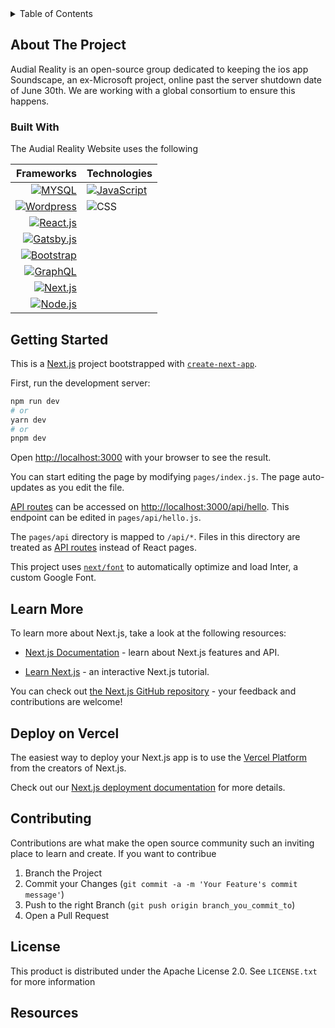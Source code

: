 <!-- TABLE OF CONTENTS -->
<details>
  <summary>Table of Contents</summary>
  <ol>
    <li>
      <a href="#about-the-project">About The Project</a>
      <ul>
        <li><a href="#built-with">Built With</a></li>
      </ul>
    </li>
    <li>
      <a href="#getting-started">Getting Started</a>
      <ul>
        <li><a href="#prerequisites">Prerequisites</a></li>
        <li><a href="#installation">Installation</a></li>
      </ul>
    </li>
    <li><a href="#deploy-on-vercel">Deploying</a></li>
    <li><a href="#contributing">Contributing</a></li>
    <li><a href="#license">License</a></li>
    <li><a href="#resources">Resources</a></li>
  </ol>
</details>

<!-- About The Project-->
## About The Project
Audial Reality is an open-source group dedicated to keeping the ios app Soundscape, an ex-Microsoft project, online past the server shutdown date of June 30th. We are working with a global consortium to ensure this happens.

### Built With
The Audial Reality Website uses the following

  | Frameworks                    | Technologies                      |
| ---:                          | :----                             |
| [![MYSQL]][MYSQL-url]         | [![JavaScript]][JavaScript-url]   |        
| [![Wordpress]][Wordpress-url] | ![CSS]                            |
| [![React.js]][React-url]      |                                   |
| [![Gatsby.js]][Gatsby-url]    |                                   |
| [![Bootstrap]][Bootstrap-url] |                                   |
| [![GraphQL]][GraphQL-url]     |                                   |
| [![Next.js]][Next.js-url]     |                                   |
| [![Node.js]][Node.js-url]     |                                   |

  


## Getting Started

  This is a [Next.js](https://nextjs.org/) project bootstrapped with [`create-next-app`](https://github.com/vercel/next.js/tree/canary/packages/create-next-app).


First, run the development server:

  

```bash
npm run dev
# or
yarn dev
# or
pnpm dev
```



Open [http://localhost:3000](http://localhost:3000) with your browser to see the result.

  

You can start editing the page by modifying `pages/index.js`. The page auto-updates as you edit the file.

  

[API routes](https://nextjs.org/docs/api-routes/introduction) can be accessed on [http://localhost:3000/api/hello](http://localhost:3000/api/hello). This endpoint can be edited in `pages/api/hello.js`.

  

The `pages/api` directory is mapped to `/api/*`. Files in this directory are treated as [API routes](https://nextjs.org/docs/api-routes/introduction) instead of React pages.

  

This project uses [`next/font`](https://nextjs.org/docs/basic-features/font-optimization) to automatically optimize and load Inter, a custom Google Font.

  

## Learn More

  

To learn more about Next.js, take a look at the following resources:

  

- [Next.js Documentation](https://nextjs.org/docs) - learn about Next.js features and API.

- [Learn Next.js](https://nextjs.org/learn) - an interactive Next.js tutorial.

  

You can check out [the Next.js GitHub repository](https://github.com/vercel/next.js/) - your feedback and contributions are welcome!

  

## Deploy on Vercel

  

The easiest way to deploy your Next.js app is to use the [Vercel Platform](https://vercel.com/new?utm_medium=default-template&filter=next.js&utm_source=create-next-app&utm_campaign=create-next-app-readme) from the creators of Next.js.

  

Check out our [Next.js deployment documentation](https://nextjs.org/docs/deployment) for more details.

## Contributing
Contributions are what make the open source community such an inviting place to learn and create. If you want to contribue
1. Branch the Project
2. Commit your Changes (`git commit -a -m 'Your Feature's commit message'`)
3. Push to the right Branch (`git push origin branch_you_commit_to`)
4. Open a Pull Request
## License

This product is distributed under the Apache License 2.0. See `LICENSE.txt` for more information

## Resources



<!-- MARKDOWN LINKS & IMAGES -->
<!-- https://www.markdownguide.org/basic-syntax/#reference-style-links -->
[contributors-shield]: https://img.shields.io/badge/all_contributors-5-red.svg?style=flat-square
[contributors-url]: https://github.com/sheldonej/Saratoga-Ladies-Website/graphs/contributors
[license-shield]: https://img.shields.io/github/license/sheldonej/Saratoga-Ladies-Website.svg
[license-url]: https://github.com/sheldonej/Saratoga-Ladies-Website/blob/main/LICENSE

[React.js]: https://img.shields.io/badge/React-20232A?style=for-the-badge&logo=react&logoColor=61DAFB
[React-url]: https://reactjs.org/
[MYSQL]: https://img.shields.io/badge/MySQL-005C84?style=for-the-badge&logo=mysql&logoColor=white
[MYSQL-url]: https://www.mysql.com/
[Wordpress]: https://img.shields.io/badge/Wordpress-21759B?style=for-the-badge&logo=wordpress&logoColor=white
[Wordpress-url]: https://wordpress.com/
[Gatsby.js]: https://img.shields.io/badge/Gatsby-663399?style=for-the-badge&logo=gatsby&logoColor=white
[Gatsby-url]: https://www.gatsbyjs.com/
[GraphQL]: https://img.shields.io/badge/-GraphQL-E10098?style=for-the-badge&logo=graphql&logoColor=white
[GraphQL-url]: https://graphql.org/

[Bootstrap]: https://img.shields.io/badge/Bootstrap-563D7C?style=for-the-badge&logo=bootstrap&logoColor=white
[Bootstrap-url]: https://getbootstrap.com
[HTML5]: https://img.shields.io/badge/HTML5-E34F26?style=for-the-badge&logo=html5&logoColor=white
[CSS]: https://img.shields.io/badge/CSS-239120?&style=for-the-badge&logo=css3&logoColor=white
[JavaScript]: https://img.shields.io/badge/JavaScript-F7DF1E?style=for-the-badge&logo=javascript&logoColor=black
[Javascript-url]: https://www.javascript.com/
[JQuery]: https://img.shields.io/badge/jQuery-0769AD?style=for-the-badge&logo=jquery&logoColor=white
[JQuery-url]: https://jquery.com
[Next.js]:https://img.shields.io/badge/-NextJS-000000?logo=nextdotjs&style=for-the-badge
[Next.js-url]:https://nextjs.org/
[Node.js]:https://img.shields.io/badge/nodejs-339933?style=for-the-badge&logo=nodedotjs&logoColor=white
[Node.js-url]:https://nodejs.org/en
